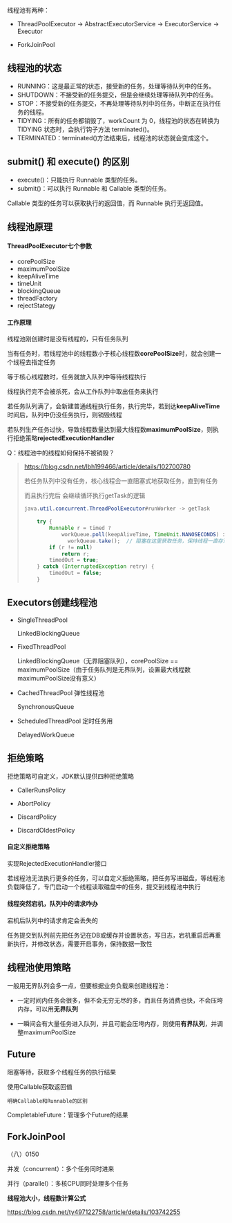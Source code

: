 线程池有两种：

- ThreadPoolExecutor -> AbstractExecutorService -> ExecutorService -> Executor

- ForkJoinPool







## 线程池的状态

- RUNNING：这是最正常的状态，接受新的任务，处理等待队列中的任务。
- SHUTDOWN：不接受新的任务提交，但是会继续处理等待队列中的任务。
- STOP：不接受新的任务提交，不再处理等待队列中的任务，中断正在执行任务的线程。
- TIDYING：所有的任务都销毁了，workCount 为 0，线程池的状态在转换为 TIDYING 状态时，会执行钩子方法 terminated()。
- TERMINATED：terminated()方法结束后，线程池的状态就会变成这个。







## submit() 和 execute() 的区别

- execute()：只能执行 Runnable 类型的任务。
- submit()：可以执行 Runnable 和 Callable 类型的任务。

Callable 类型的任务可以获取执行的返回值，而 Runnable 执行无返回值。







## 线程池原理

#### ThreadPoolExecutor七个参数

- corePoolSize
- maximumPoolSize
- keepAliveTime
- timeUnit
- blockingQueue
- threadFactory
- rejectStategy



#### 工作原理

线程池刚创建时是没有线程的，只有任务队列

当有任务时，若线程池中的线程数小于核心线程数**corePoolSize**时，就会创建一个线程去指定任务

等于核心线程数时，任务就放入队列中等待线程执行

线程执行完不会被杀死，会从工作队列中取出任务来执行

若任务队列满了，会新建普通线程执行任务，执行完毕，若到达**keepAliveTime**时间后，队列中仍没任务执行，则销毁线程

若队列生产任务过快，导致线程数量达到最大线程数**maximumPoolSize**，则执行拒绝策略**rejectedExecutionHandler**



Q：线程池中的线程如何保持不被销毁？

> https://blog.csdn.net/lbh199466/article/details/102700780
>
> 若任务队列中没有任务，核心线程会一直阻塞式地获取任务，直到有任务
>
> 而且执行完后 会继续循环执行getTask的逻辑
>
> ```java
> java.util.concurrent.ThreadPoolExecutor#runWorker -> getTask
>     
>     try {
>         Runnable r = timed ?
>             workQueue.poll(keepAliveTime, TimeUnit.NANOSECONDS) :
>       		workQueue.take();  // 阻塞在这里获取任务，保持线程一直存活
>         if (r != null)
>             return r;
>         timedOut = true;
>     } catch (InterruptedException retry) {
>         timedOut = false;
>     }
> ```







## Executors创建线程池

- SingleThreadPool

  LinkedBlockingQueue

- FixedThreadPool

  LinkedBlockingQueue（无界阻塞队列），corePoolSize == maximumPoolSize（由于任务队列是无界队列，设置最大线程数maximumPoolSize没有意义）

- CachedThreadPool  弹性线程池

  SynchronousQueue

- ScheduledThreadPool  定时任务用

  DelayedWorkQueue 







## 拒绝策略

拒绝策略可自定义，JDK默认提供四种拒绝策略

- CallerRunsPolicy

- AbortPolicy

- DiscardPolicy

- DiscardOldestPolicy

  

#### 自定义拒绝策略

实现RejectedExecutionHandler接口

若线程池无法执行更多的任务，可以自定义拒绝策略，把任务写进磁盘，等线程池负载降低了，专门启动一个线程读取磁盘中的任务，提交到线程池中执行



#### 线程突然宕机，队列中的请求咋办

宕机后队列中的请求肯定会丢失的

任务提交到队列前先把任务记在DB或缓存并设置状态，写日志，宕机重启后再重新执行，并修改状态，需要开启事务，保持数据一致性  







## 线程池使用策略

一般用无界队列会多一点，但要根据业务负载来创建线程池：

- 一定时间内任务会很多，但不会无穷无尽的多，而且任务消费也快，不会压垮内存，可以用**无界队列**

- 一瞬间会有大量任务进入队列，并且可能会压垮内存，则使用**有界队列**，并调整maximumPoolSize







## Future

阻塞等待，获取多个线程任务的执行结果

使用Callable获取返回值

`明确Callable和Runnable的区别`

CompletableFuture：管理多个Future的结果







## ForkJoinPool

（八）0150





并发（concurrent）：多个任务同时进来

并行（parallel）：多核CPU同时处理多个任务



**线程池大小，线程数计算公式**

https://blog.csdn.net/ty497122758/article/details/103742255